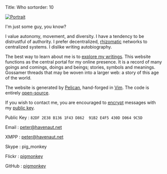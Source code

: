 Title: Who
sortorder: 10

[![Portrait](/media/images/headshot.png)](http://www.flickr.com/photos/pigmonkey/4935770947/)

I'm just some guy, you know?

I value autonomy, movement, and diversity. I have a tendency to be distrustful of authority. I prefer decentralized, [rhizomatic](http://www.jeffvail.net/2007/01/what-is-rhizome.html) networks to centralized systems. I dislike writing autobiography.

The best way to learn about me is to [explore my writings](/archives/). This website functions as the central portal for my online presence. It is a record of many goings and comings, doings and beings; stories, symbols and meanings. Gossamer threads that may be woven into a larger web: a story of this age of the world.

The website is generated by [Pelican](http://getpelican.com/), hand-forged in [Vim](http://www.vim.org/). The code is entirely [open-source](https://github.com/pigmonkey/pig-monkey.com).

If you wish to contact me, you are encouraged to [encrypt](http://gnupg.org/gph/en/manual.html) messages with my [public key](http://localhost:8000/media/key.asc).

Public Key
:   `82DF 2E38 B136 1F43 D862  91B2 E4F5 430D D064 9C5D`

Email
:   peter@havenaut.net

XMPP
:   peter@havenaut.net

Skype
:   pig_monkey

Flickr
:   [pigmonkey](http://www.flickr.com/people/pigmonkey)

GitHub
:   [pigmonkey](https://github.com/pigmonkey)
